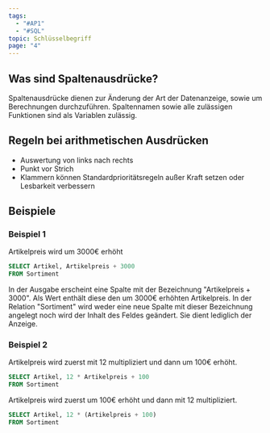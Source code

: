 ```yaml
---
tags:
  - "#AP1"
  - "#SQL"
topic: Schlüsselbegriff
page: "4"
---
```

## Was sind Spaltenausdrücke?
Spaltenausdrücke dienen zur Änderung der Art der Datenanzeige, sowie um Berechnungen durchzuführen.
Spaltennamen sowie alle zulässigen Funktionen sind als Variablen zulässig.

## Regeln bei arithmetischen Ausdrücken
+ Auswertung von links nach rechts
+ Punkt vor Strich
+ Klammern können Standardprioritätsregeln außer Kraft setzen oder Lesbarkeit verbessern

## Beispiele
### Beispiel 1
Artikelpreis wird um 3000€ erhöht
```SQL
SELECT Artikel, Artikelpreis + 3000
FROM Sortiment
```
In der Ausgabe erscheint eine Spalte mit der Bezeichnung "Artikelpreis + 3000". Als Wert enthält diese den um 3000€ erhöhten Artikelpreis. In der Relation "Sortiment" wird weder eine neue Spalte mit dieser Bezeichnung angelegt noch wird der Inhalt des Feldes geändert. Sie dient lediglich der Anzeige.

### Beispiel 2
Artikelpreis wird zuerst mit 12 multipliziert und dann um 100€ erhöht.
```SQL
SELECT Artikel, 12 * Artikelpreis + 100
FROM Sortiment
```

Artikelpreis wird zuerst um 100€ erhöht und dann mit 12 multipliziert.
```SQL
SELECT Artikel, 12 * (Artikelpreis + 100)
FROM Sortiment
```
